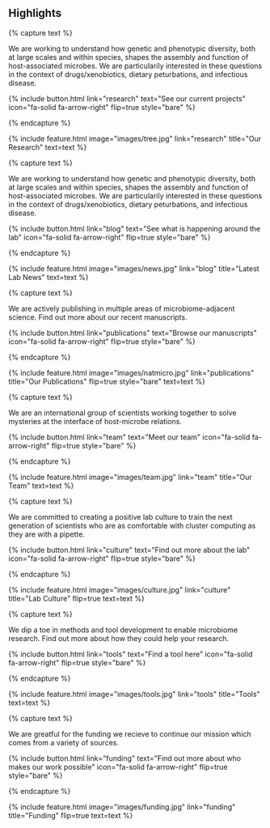 ---
---

## Highlights

<!-------------------------------------->
{% capture text %}

We are working to understand how genetic and phenotypic diversity, both at large scales and within species, shapes the assembly and function of host-associated microbes. We are particularily interested in these questions in the context of drugs/xenobiotics, dietary peturbations, and infectious disease.  

{%
  include button.html
  link="research"
  text="See our current projects"
  icon="fa-solid fa-arrow-right"
  flip=true
  style="bare"
%}

{% endcapture %}

{%
  include feature.html
  image="images/tree.jpg"
  link="research"
  title="Our Research"
  text=text
%}

<!-------------------------------------->
{% capture text %}

We are working to understand how genetic and phenotypic diversity, both at large scales and within species, shapes the assembly and function of host-associated microbes. We are particularily interested in these questions in the context of drugs/xenobiotics, dietary peturbations, and infectious disease.  

{%
  include button.html
  link="blog"
  text="See what is happening around the lab"
  icon="fa-solid fa-arrow-right"
  flip=true
  style="bare"
%}

{% endcapture %}

{%
  include feature.html
  image="images/news.jpg"
  link="blog"
  title="Latest Lab News"
  text=text
%}

<!-------------------------------------->
{% capture text %}

We are actively publishing in multiple areas of microbiome-adjacent science. Find out more about our recent manuscripts.

{%
  include button.html
  link="publications"
  text="Browse our manuscripts"
  icon="fa-solid fa-arrow-right"
  flip=true
  style="bare"
%}

{% endcapture %}

{%
  include feature.html
  image="images/natmicro.jpg"
  link="publications"
  title="Our Publications"
  flip=true
  style="bare"
  text=text
%}

<!-------------------------------------->
{% capture text %}

We are an international group of scientists working together to solve mysteries at the interface of host-microbe relations.

{%
  include button.html
  link="team"
  text="Meet our team"
  icon="fa-solid fa-arrow-right"
  flip=true
  style="bare"
%}

{% endcapture %}

{%
  include feature.html
  image="images/team.jpg"
  link="team"
  title="Our Team"
  text=text
%}

<!-------------------------------------->
{% capture text %}

We are committed to creating a positive lab culture to train the next generation of scientists who are as comfortable with cluster computing as they are with a pipette.

{%
  include button.html
  link="culture"
  text="Find out more about the lab"
  icon="fa-solid fa-arrow-right"
  flip=true
  style="bare"
%}

{% endcapture %}

{%
  include feature.html
  image="images/culture.jpg"
  link="culture"
  title="Lab Culture"
  flip=true
  text=text
%}

<!-------------------------------------->
{% capture text %}

We dip a toe in methods and tool development to enable microbiome research. Find out more about how they could help your research.

{%
  include button.html
  link="tools"
  text="Find a tool here"
  icon="fa-solid fa-arrow-right"
  flip=true
  style="bare"
%}

{% endcapture %}

{%
  include feature.html
  image="images/tools.jpg"
  link="tools"
  title="Tools"
  text=text
%}

<!-------------------------------------->
{% capture text %}

We are greatful for the funding we recieve to continue our mission which comes from a variety of sources. 

{%
  include button.html
  link="funding"
  text="Find out more about who makes our work possible"
  icon="fa-solid fa-arrow-right"
  flip=true
  style="bare"
%}

{% endcapture %}

{%
  include feature.html
  image="images/funding.jpg"
  link="funding"
  title="Funding"
  flip=true
  text=text
%}
